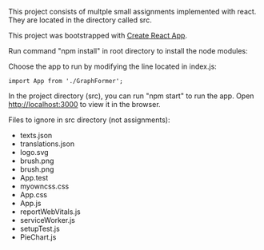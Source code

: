 This project consists of multple small assignments implemented with react. They are located in the directory called src.

This project was bootstrapped with [Create React App](https://github.com/facebook/create-react-app).

Run command "npm install" in root directory to install the node modules:

Choose the app to run by modifying the line located in index.js:
```
import App from './GraphFormer';
```

In the project directory (src), you can run "npm start" to run the app. Open [http://localhost:3000](http://localhost:3000) to view it in the browser.

Files to ignore in src directory (not assignments):
- texts.json
- translations.json
- logo.svg
- brush.png
- brush.png
- App.test
- myowncss.css
- App.css
- App.js
- reportWebVitals.js
- serviceWorker.js
- setupTest.js
- PieChart.js